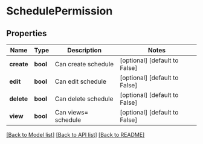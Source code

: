 # SchedulePermission

## Properties
Name | Type | Description | Notes
------------ | ------------- | ------------- | -------------
**create** | **bool** | Can create schedule | [optional] [default to False]
**edit** | **bool** | Can edit schedule | [optional] [default to False]
**delete** | **bool** | Can delete schedule | [optional] [default to False]
**view** | **bool** | Can views&#x3D; schedule | [optional] [default to False]

[[Back to Model list]](../README.md#documentation-for-models) [[Back to API list]](../README.md#documentation-for-api-endpoints) [[Back to README]](../README.md)


